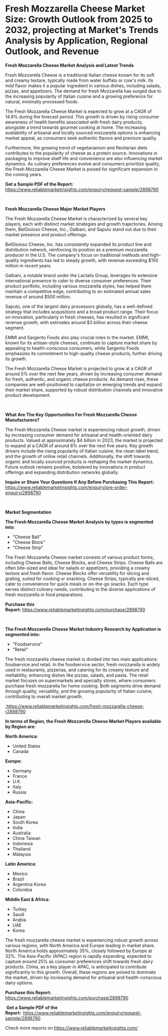 <p><h1>Fresh Mozzarella Cheese Market Size: Growth Outlook from 2025 to 2032, projecting at Market's Trends Analysis by Application, Regional Outlook, and Revenue</h1></p><p><strong>Fresh Mozzarella Cheese Market Analysis and Latest Trends</strong></p>
<p><p>Fresh Mozzarella Cheese is a traditional Italian cheese known for its soft and creamy texture, typically made from water buffalo or cow's milk. Its mild flavor makes it a popular ingredient in various dishes, including salads, pizzas, and appetizers. The demand for fresh Mozzarella has surged due to the increasing popularity of Italian cuisine and a growing preference for natural, minimally processed foods.</p><p>The Fresh Mozzarella Cheese Market is expected to grow at a CAGR of 14.8% during the forecast period. This growth is driven by rising consumer awareness of health benefits associated with fresh dairy products, alongside a trend towards gourmet cooking at home. The increasing availability of artisanal and locally sourced mozzarella options is enhancing market appeal, as consumers seek authentic flavors and premium quality.</p><p>Furthermore, the growing trend of vegetarianism and flexitarian diets contributes to the popularity of cheese as a protein source. Innovations in packaging to improve shelf life and convenience are also influencing market dynamics. As culinary preferences evolve and consumers prioritize quality, the Fresh Mozzarella Cheese Market is poised for significant expansion in the coming years.</p></p>
<p><strong>Get a Sample PDF of the Report:&nbsp;</strong> <a href="https://www.reliablemarketinsights.com/enquiry/request-sample/2898790?utm_campaign=2183&utm_medium=2&utm_source=Github&utm_content=ia&utm_term=15032025&utm_id=fresh-mozzarella-cheese">https://www.reliablemarketinsights.com/enquiry/request-sample/2898790</a></p>
<p>&nbsp;</p>
<p><strong>Fresh Mozzarella Cheese Major Market Players</strong></p>
<p><p>The Fresh Mozzarella Cheese Market is characterized by several key players, each with distinct market strategies and growth trajectories. Among them, BelGioioso Cheese, Inc., Galbani, and Saputo stand out due to their market presence and product offerings.</p><p>BelGioioso Cheese, Inc. has consistently expanded its product line and distribution network, reinforcing its position as a premium mozzarella producer in the U.S. The company's focus on traditional methods and high-quality ingredients has led to steady growth, with revenue exceeding $150 million in recent years.</p><p>Galbani, a notable brand under the Lactalis Group, leverages its extensive international presence to cater to diverse consumer preferences. Their product portfolio, including various mozzarella styles, has helped them maintain a competitive edge, contributing to an estimated annual sales revenue of around $500 million.</p><p>Saputo, one of the largest dairy processors globally, has a well-defined strategy that includes acquisitions and a broad product range. Their focus on innovation, particularly in fresh cheeses, has resulted in significant revenue growth, with estimates around $3 billion across their cheese segment.</p><p>EMMI and Sargento Foods also play crucial roles in the market. EMMI, known for its artisan-style cheeses, continues to capture market share by appealing to health-conscious consumers, while Sargento Foods emphasizes its commitment to high-quality cheese products, further driving its growth.</p><p>The Fresh Mozzarella Cheese Market is projected to grow at a CAGR of around 5% over the next few years, driven by increasing consumer demand for fresh, authentic, and organic cheese products. As demand rises, these companies are well-positioned to capitalize on emerging trends and expand their market share, supported by robust distribution channels and innovative product development.</p></p>
<p>&nbsp;</p>
<p><strong>What Are The Key Opportunities For Fresh Mozzarella Cheese Manufacturers?</strong></p>
<p><p>The Fresh Mozzarella Cheese market is experiencing robust growth, driven by increasing consumer demand for artisanal and health-oriented dairy products. Valued at approximately $4 billion in 2023, the market is projected to expand at a CAGR of around 6% over the next five years. Key growth drivers include the rising popularity of Italian cuisine, the clean label trend, and the growth of online retail channels. Additionally, the shift towards organic and locally sourced products is reshaping the market dynamics. Future outlook remains positive, bolstered by innovations in product offerings and expanding distribution networks globally.</p></p>
<p><strong>Inquire or Share Your Questions If Any Before Purchasing This Report:</strong> <a href="https://www.reliablemarketinsights.com/enquiry/pre-order-enquiry/2898790?utm_campaign=2183&utm_medium=2&utm_source=Github&utm_content=ia&utm_term=15032025&utm_id=fresh-mozzarella-cheese">https://www.reliablemarketinsights.com/enquiry/pre-order-enquiry/2898790</a></p>
<p>&nbsp;</p>
<p><strong>Market Segmentation</strong></p>
<p><strong>The Fresh Mozzarella Cheese Market Analysis by types is segmented into:</strong></p>
<p><ul><li>"Cheese Ball"</li><li>"Cheese Block"</li><li>"Cheese Strip"</li></ul></p>
<p><p>The Fresh Mozzarella Cheese market consists of various product forms, including Cheese Balls, Cheese Blocks, and Cheese Strips. Cheese Balls are often bite-sized and ideal for salads or appetizers, providing a creamy texture and fresh flavor. Cheese Blocks offer versatility for slicing and grating, suited for cooking or snacking. Cheese Strips, typically pre-sliced, cater to convenience for quick meals or on-the-go snacks. Each type serves distinct culinary needs, contributing to the diverse applications of fresh mozzarella in food preparations.</p></p>
<p><strong>Purchase this Report:&nbsp;</strong><a href="https://www.reliablemarketinsights.com/purchase/2898790?utm_campaign=2183&utm_medium=2&utm_source=Github&utm_content=ia&utm_term=15032025&utm_id=fresh-mozzarella-cheese">https://www.reliablemarketinsights.com/purchase/2898790</a></p>
<p>&nbsp;</p>
<p><strong>The Fresh Mozzarella Cheese Market Industry Research by Application is segmented into:</strong></p>
<p><ul><li>"Foodservice"</li><li>"Retail"</li></ul></p>
<p><p>The fresh mozzarella cheese market is divided into two main applications: foodservice and retail. In the foodservice sector, fresh mozzarella is widely used in restaurants, pizzerias, and catering for its creamy texture and meltability, enhancing dishes like pizzas, salads, and pasta. The retail market focuses on supermarkets and specialty stores, where consumers purchase fresh mozzarella for home cooking. Both segments drive demand through quality, versatility, and the growing popularity of Italian cuisine, contributing to overall market growth.</p></p>
<p><a href="https://www.reliablemarketinsights.com/fresh-mozzarella-cheese-r2898790?utm_campaign=2183&utm_medium=2&utm_source=Github&utm_content=ia&utm_term=15032025&utm_id=fresh-mozzarella-cheese">&nbsp;https://www.reliablemarketinsights.com/fresh-mozzarella-cheese-r2898790</a></p>
<p><strong>In terms of Region, the Fresh Mozzarella Cheese Market Players available by Region are:</strong></p>
<p>
    <p> <strong> North America: </strong>
        <ul>
            <li>United States</li>
            <li>Canada</li>
        </ul>
        </p> 
    <p> <strong> Europe: </strong>
        <ul>
            <li>Germany</li>
            <li>France</li>
            <li>U.K.</li>
            <li>Italy</li>
            <li>Russia</li>
        </ul>
        </p> 
    <p> <strong> Asia-Pacific: </strong>
        <ul>
            <li>China</li>
            <li>Japan</li>
            <li>South Korea</li>
            <li>India</li>
            <li>Australia</li>
            <li>China Taiwan</li>
            <li>Indonesia</li>
            <li>Thailand</li>
            <li>Malaysia</li>
        </ul>
        </p> 
    <p> <strong> Latin America: </strong>
        <ul>
            <li>Mexico</li>
            <li>Brazil</li>
            <li>Argentina Korea</li>
            <li>Colombia</li>
        </ul>
        </p> 
    <p> <strong> Middle East & Africa: </strong>
        <ul>
            <li>Turkey</li>
            <li>Saudi</li>
            <li>Arabia</li>
            <li>UAE</li>
            <li>Korea</li>
        </ul>
    </p>
    </p>
<p><p>The fresh mozzarella cheese market is experiencing robust growth across various regions, with North America and Europe leading in market share. North America holds approximately 35%, closely followed by Europe at 32%. The Asia-Pacific (APAC) region is rapidly expanding, expected to capture around 25% as consumer preferences shift towards fresh dairy products. China, as a key player in APAC, is anticipated to contribute significantly to this growth. Overall, these regions are poised to dominate the market, driven by increasing demand for artisanal and health-conscious dairy options.</p></p>
<p><strong>Purchase this Report: </strong><a href="https://www.reliablemarketinsights.com/purchase/2898790?utm_campaign=2183&utm_medium=2&utm_source=Github&utm_content=ia&utm_term=15032025&utm_id=fresh-mozzarella-cheese">https://www.reliablemarketinsights.com/purchase/2898790</a></p>
<p>&nbsp;<strong>Get a Sample PDF of the Report:&nbsp;&nbsp;</strong><a href="https://www.reliablemarketinsights.com/enquiry/request-sample/2898790?utm_campaign=2183&utm_medium=2&utm_source=Github&utm_content=ia&utm_term=15032025&utm_id=fresh-mozzarella-cheese">https://www.reliablemarketinsights.com/enquiry/request-sample/2898790</a></p>
<p><strong></strong></p>
<p>Check more reports on <a href="https://www.reliablemarketinsights.com/?utm_campaign=2183&utm_medium=2&utm_source=Github&utm_content=ia&utm_term=15032025&utm_id=fresh-mozzarella-cheese">https://www.reliablemarketinsights.com/</a></p>